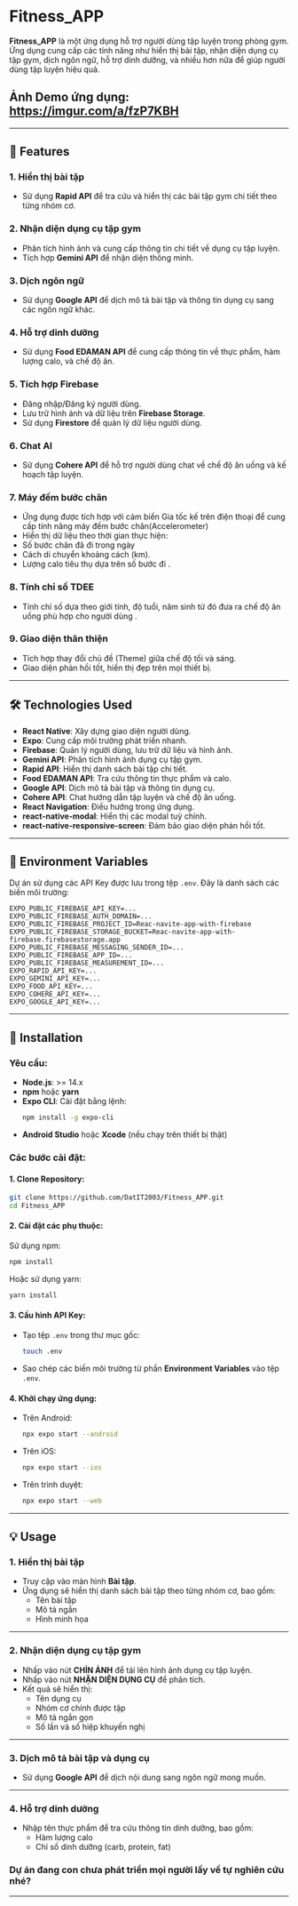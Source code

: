 # Fitness_APP

**Fitness_APP** là một ứng dụng hỗ trợ người dùng tập luyện trong phòng gym. Ứng dụng cung cấp các tính năng như hiển thị bài tập, nhận diện dụng cụ tập gym, dịch ngôn ngữ, hỗ trợ dinh dưỡng, và nhiều hơn nữa để giúp người dùng tập luyện hiệu quả.
## Ảnh Demo ứng dụng: https://imgur.com/a/fzP7KBH
---

## 🚀 Features

### 1. **Hiển thị bài tập**
- Sử dụng **Rapid API** để tra cứu và hiển thị các bài tập gym chi tiết theo từng nhóm cơ.

### 2. **Nhận diện dụng cụ tập gym**
- Phân tích hình ảnh và cung cấp thông tin chi tiết về dụng cụ tập luyện.
- Tích hợp **Gemini API** để nhận diện thông minh.

### 3. **Dịch ngôn ngữ**
- Sử dụng **Google API** để dịch mô tả bài tập và thông tin dụng cụ sang các ngôn ngữ khác.

### 4. **Hỗ trợ dinh dưỡng**
- Sử dụng **Food EDAMAN API** để cung cấp thông tin về thực phẩm, hàm lượng calo, và chế độ ăn.

### 5. **Tích hợp Firebase**
- Đăng nhập/Đăng ký người dùng.
- Lưu trữ hình ảnh và dữ liệu trên **Firebase Storage**.
- Sử dụng **Firestore** để quản lý dữ liệu người dùng.

### 6. **Chat AI**
- Sử dụng **Cohere API** để hỗ trợ người dùng chat về chế độ ăn uống và kế hoạch tập luyện.

### 7. **Máy đếm bước chân**
- Ứng dụng được tích hợp với cảm biến Gia tốc kế trên điện thoại để cung cấp tính năng máy đếm bước chân(Accelerometer)
- Hiển thị dữ liệu theo thời gian thực hiện:
- Số bước chân đã đi trong ngày
- Cách di chuyển khoảng cách (km).
- Lượng calo tiêu thụ dựa trên số bước đi .
### 8. **Tính chỉ số  TDEE**
- Tính chỉ số dựa theo giới tính, độ tuổi, năm sinh từ đó đưa ra chế độ ăn uống phù hợp cho người dùng .
### 9. **Giao diện thân thiện**
- Tích hợp thay đổi chủ đề (Theme) giữa chế độ tối và sáng.
- Giao diện phản hồi tốt, hiển thị đẹp trên mọi thiết bị.

---

## 🛠️ Technologies Used

- **React Native**: Xây dựng giao diện người dùng.
- **Expo**: Cung cấp môi trường phát triển nhanh.
- **Firebase**: Quản lý người dùng, lưu trữ dữ liệu và hình ảnh.
- **Gemini API**: Phân tích hình ảnh dụng cụ tập gym.
- **Rapid API**: Hiển thị danh sách bài tập chi tiết.
- **Food EDAMAN API**: Tra cứu thông tin thực phẩm và calo.
- **Google API**: Dịch mô tả bài tập và thông tin dụng cụ.
- **Cohere API**: Chat hướng dẫn tập luyện và chế độ ăn uống.
- **React Navigation**: Điều hướng trong ứng dụng.
- **react-native-modal**: Hiển thị các modal tuỳ chỉnh.
- **react-native-responsive-screen**: Đảm bảo giao diện phản hồi tốt.

---

## 🔑 Environment Variables

Dự án sử dụng các API Key được lưu trong tệp `.env`. Đây là danh sách các biến môi trường:

```env
EXPO_PUBLIC_FIREBASE_API_KEY=...
EXPO_PUBLIC_FIREBASE_AUTH_DOMAIN=...
EXPO_PUBLIC_FIREBASE_PROJECT_ID=Reac-navite-app-with-firebase
EXPO_PUBLIC_FIREBASE_STORAGE_BUCKET=Reac-navite-app-with-firebase.firebasestorage.app
EXPO_PUBLIC_FIREBASE_MESSAGING_SENDER_ID=...
EXPO_PUBLIC_FIREBASE_APP_ID=...
EXPO_PUBLIC_FIREBASE_MEASUREMENT_ID=...
EXPO_RAPID_API_KEY=...
EXPO_GEMINI_API_KEY=...
EXPO_FOOD_API_KEY=...
EXPO_COHERE_API_KEY=...
EXPO_GOOGLE_API_KEY=...
```

---

## 💾 Installation

### Yêu cầu:
- **Node.js**: >= 14.x  
- **npm** hoặc **yarn**  
- **Expo CLI**: Cài đặt bằng lệnh:
  ```bash
  npm install -g expo-cli
  ```
- **Android Studio** hoặc **Xcode** (nếu chạy trên thiết bị thật)

### Các bước cài đặt:

#### 1. Clone Repository:
   ```bash
   git clone https://github.com/DatIT2003/Fitness_APP.git
   cd Fitness_APP
   ```

#### 2. Cài đặt các phụ thuộc:
   Sử dụng npm:
   ```bash
   npm install
   ```
   Hoặc sử dụng yarn:
   ```bash
   yarn install
   ```

#### 3. Cấu hình API Key:
   - Tạo tệp `.env` trong thư mục gốc:
     ```bash
     touch .env
     ```
   - Sao chép các biến môi trường từ phần **Environment Variables** vào tệp `.env`.

#### 4. Khởi chạy ứng dụng:
   - Trên Android:
     ```bash
     npx expo start --android
     ```
   - Trên iOS:
     ```bash
     npx expo start --ios
     ```
   - Trên trình duyệt:
     ```bash
     npx expo start --web
     ```

---

## 💡 Usage

### 1. **Hiển thị bài tập**
- Truy cập vào màn hình **Bài tập**.
- Ứng dụng sẽ hiển thị danh sách bài tập theo từng nhóm cơ, bao gồm:
  - Tên bài tập
  - Mô tả ngắn
  - Hình minh họa

---

### 2. **Nhận diện dụng cụ tập gym**
- Nhấp vào nút **CHỈN ẢNH** để tải lên hình ảnh dụng cụ tập luyện.
- Nhấp vào nút **NHẬN DIỆN DỤNG CỤ** để phân tích.
- Kết quả sẽ hiển thị:
  - Tên dụng cụ
  - Nhóm cơ chính được tập
  - Mô tả ngắn gọn
  - Số lần và số hiệp khuyến nghị

---

### 3. **Dịch mô tả bài tập và dụng cụ**
- Sử dụng **Google API** để dịch nội dung sang ngôn ngữ mong muốn.

---

### 4. **Hỗ trợ dinh dưỡng**
- Nhập tên thực phẩm để tra cứu thông tin dinh dưỡng, bao gồm:
  - Hàm lượng calo
  - Chỉ số dinh dưỡng (carb, protein, fat)
### Dự án đang con chưa phát triển mọi người lấy về tự nghiên cứu nhé?
---



